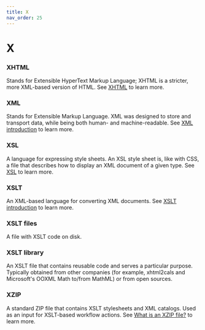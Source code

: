 ```yaml
---
title: X
nav_order: 25
---
```


# X

### XHTML
Stands for Extensible HyperText Markup Language; XHTML is a stricter, more XML-based version of HTML. See [XHTML](https://developer.mozilla.org/en-US/docs/Web/Guide/HTML/XHTML) to learn more.

### XML
Stands for Extensible Markup Language. XML was designed to store and transport data, while being both human- and machine-readable. See [XML introduction](https://developer.mozilla.org/en-US/docs/Web/XML/XML_introduction) to learn more.

### XSL
A language for expressing style sheets. An XSL style sheet is, like with CSS, a file that describes how to display an XML document of a given type. See [XSL](https://en.wikipedia.org/wiki/XSL) to learn more.

### XSLT
An XML-based language for converting XML documents. See [XSLT introduction](https://www.w3schools.com/xml/xsl_intro.asp) to learn more.

### XSLT files
A file with XSLT code on disk.

### XSLT library
An XSLT file that contains reusable code and serves a particular purpose. Typically obtained from other companies (for example, xhtml2cals and Microsoft's OOXML Math to/from MathML) or from open sources.

### XZIP
A standard ZIP file that contains XSLT stylesheets and XML catalogs. Used as an input for XSLT-based workflow actions. See [What is an XZIP file?](https://help.typefi.com/hc/en-us/articles/360001674396) to learn more.
